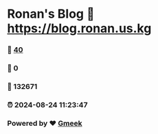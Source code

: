 # Ronan's Blog :link: https://blog.ronan.us.kg 
### :page_facing_up: [40](https://blog.ronan.us.kg/tag.html) 
### :speech_balloon: 0 
### :hibiscus: 132671 
### :alarm_clock: 2024-08-24 11:23:47 
### Powered by :heart: [Gmeek](https://github.com/Meekdai/Gmeek)
